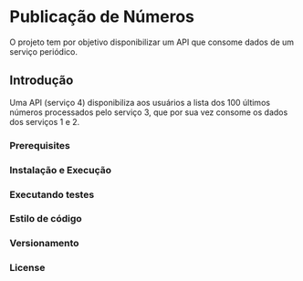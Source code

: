 # Publicação de Números

O projeto tem por objetivo disponibilizar um API que consome dados de um serviço periódico.

## Introdução

Uma API (serviço 4) disponibiliza aos usuários a lista dos 100 últimos números processados pelo serviço 3, que por sua vez consome os dados dos serviços 1 e 2.

### Prerequisites

### Instalação e Execução

### Executando testes

### Estilo de código

### Versionamento

### License
